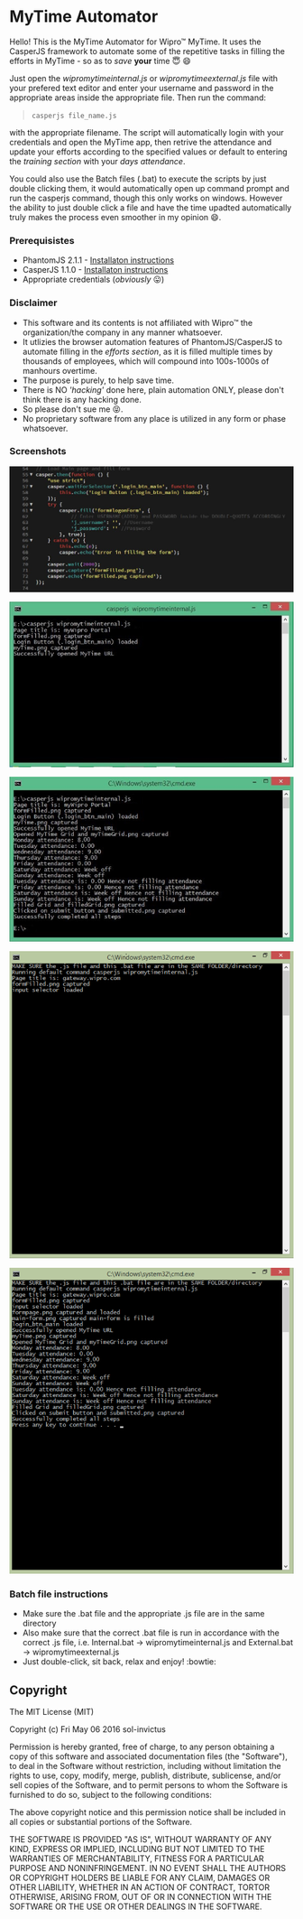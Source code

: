 # MyTime Automator

Hello! This is the MyTime Automator for Wipro™ MyTime. It uses the CasperJS framework to automate some of the repetitive tasks in filling the efforts in MyTime - so as to _save_ **your** time :innocent: :smile:

Just open  the _wipromytimeinternal.js_ or _wipromytimeexternal.js_ file with your prefered text editor and enter your username and password in the appropriate areas inside the appropriate file. Then run the command: 
>`casperjs file_name.js`

with the appropriate filename. The script will automatically login with your credentials and open the MyTime app, then retrive the attendance and update your efforts according to the specified values or default to entering the _training section_ with your _days attendance_.

You could also use the Batch files (.bat) to execute the scripts by just double clicking them, it would automatically open up command prompt and run the casperjs command, though this only works on windows. However the ability to just double click a file and have the time upadted automatically truly makes the process even smoother in my opinion :smile:.

### Prerequisistes

* PhantomJS 2.1.1 - [Installaton instructions](http://phantomjs.org/download.html)
* CasperJS 1.1.0 - [Installaton instructions](docs.casperjs.org/en/latest/installation.html)
* Appropriate credentials (_obviously_ :stuck_out_tongue:)

### Disclaimer

* This software and its contents is not affiliated with Wipro™ the organization/the company in any manner whatsoever.
* It utlizies the browser automation features of PhantomJS/CasperJS to automate filling in the _efforts section_, as it is filled multiple times by thousands of employees, which will compound into 100s-1000s of manhours overtime.
* The purpose is purely, to help save time.
* There is NO _'hacking'_ done here, plain automation ONLY, please don't think there is any hacking done.
* So please don't sue me :stuck_out_tongue_closed_eyes:.
* No proprietary software from any place is utilized in any form or phase whatsoever.

### Screenshots

![Enter credentials](./screenshots/enterCredentials.jpg?raw=true "Enter credentials")

![running command showing "opened MyTime" message](screenshots/openedMyTime.jpg?raw=true "showing 'opened mytime' message")

![Final result displaying fetched attendance](./screenshots/finalResult.jpg?raw=true "Completed process")

![Batch file running](./screenshots/batchFileRunning.png?raw=true "Batch file")

![Batch file completed](./screenshots/batchFileComplete.png?raw=true "Batch file complete")

### Batch file instructions
* Make sure the .bat file and the appropriate .js file are in the same directory
* Also make sure that the correct .bat file is run in accordance with the correct .js file, i.e. Internal.bat -> wipromytimeinternal.js and External.bat -> wipromytimeexternal.js
* Just double-click, sit back, relax and enjoy! :bowtie:

## Copyright
The MIT License (MIT)

Copyright (c) Fri May 06 2016 sol-invictus 

Permission is hereby granted, free of charge, to any person obtaining a copy of
this software and associated documentation files (the "Software"), to deal in
the Software without restriction, including without limitation the rights to
use, copy, modify, merge, publish, distribute, sublicense, and/or sell copies of
the Software, and to permit persons to whom the Software is furnished to do so,
subject to the following conditions:

The above copyright notice and this permission notice shall be included in all
copies or substantial portions of the Software.

THE SOFTWARE IS PROVIDED "AS IS", WITHOUT WARRANTY OF ANY KIND, EXPRESS OR IMPLIED, INCLUDING BUT NOT LIMITED TO THE WARRANTIES OF MERCHANTABILITY, FITNESS FOR A PARTICULAR PURPOSE AND NONINFRINGEMENT. IN NO EVENT SHALL THE AUTHORS OR COPYRIGHT HOLDERS BE LIABLE FOR ANY CLAIM, DAMAGES OR OTHER LIABILITY, WHETHER IN AN ACTION OF CONTRACT, TORTOR OTHERWISE, ARISING FROM, OUT OF OR IN CONNECTION WITH THE SOFTWARE OR THE USE OR OTHER DEALINGS IN THE SOFTWARE.